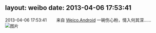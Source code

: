 layout: weibo
date: 2013-04-06 17:53:41
---
2013-04-06 17:53:41  &nbsp;&nbsp;&nbsp;&nbsp;&nbsp;&nbsp; 来自 <a href="http://app.weibo.com/t/feed/l4RWD" rel="nofollow">Weico.Android</a>
一碗伤心粉，情入何其深…… ​​​
![图片](https://ww2.sinaimg.cn/large/6d2a6003jw1e3g1lcqi7zj.jpg)
